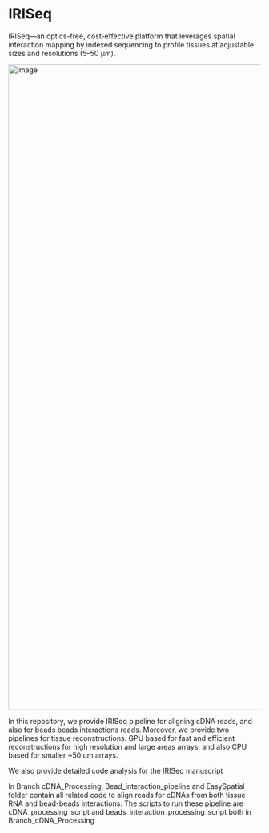 # IRISeq
IRISeq—an optics-free, cost-effective platform that leverages spatial interaction mapping by indexed sequencing to profile tissues at adjustable sizes and resolutions (5–50 µm). 

<img width="2260" height="1288" alt="image" src="https://github.com/user-attachments/assets/be3e2146-6718-4af5-84fb-313f36274d6c" />


In this repository, we provide IRISeq pipeline for aligning cDNA reads, and also for beads beads interactions reads. Moreover, we provide two pipelines for tissue reconstructions. GPU based for fast and efficient reconstructions for high resolution and large areas arrays, and also CPU based for smaller ~50 um arrays. 

We also provide detailed code analysis for the IRISeq manuscript 

In Branch cDNA_Processing, Bead_interaction_pipeline and EasySpatial folder contain all related code to align reads for cDNAs from both tissue RNA and bead-beads interactions. 
The scripts to run these pipeline are cDNA_processing_script and beads_interaction_processing_script both in Branch_cDNA_Processing
